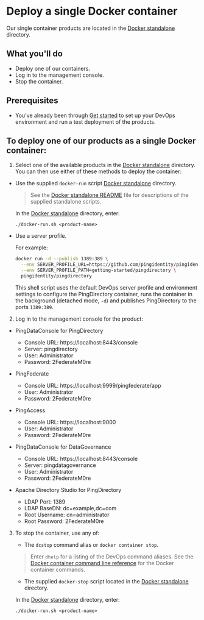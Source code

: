 # Deploy a single Docker container

Our single container products are located in the [Docker standalone](../10-docker-standalone) directory.

## What you'll do

  * Deploy one of our containers.
  * Log in to the management console.
  * Stop the container.

## Prerequisites

  * You've already been through [Get started](evaluate.md) to set up your DevOps environment and run a test deployment of the products.


## To deploy one of our products as a single Docker container:

1. Select one of the available products in the [Docker standalone](../10-docker-standalone) directory. You can then use either of these methods to deploy the container:

  * Use the supplied `docker-run` script [Docker standalone](../10-docker-standalone) directory.

    > See the [Docker standalone README](../10-docker-standalone/README.md) file for descriptions of the supplied standalone scripts.

    In the [Docker standalone](../10-docker-standalone) directory, enter:

      ```text
      ./docker-run.sh <product-name>
      ```

  * Use a server profile.

    For example:

      ```bash
      docker run -d --publish 1389:389 \
        --env SERVER_PROFILE_URL=https://github.com/pingidentity/pingidentity-server-profiles.git \
        --env SERVER_PROFILE_PATH=getting-started/pingdirectory \
        pingidentity/pingdirectory
      ```

    This shell script uses the default DevOps server profile and environment settings to configure the PingDirectory container, runs the container in the background (detached mode, `-d`) and publishes PingDirectory to the ports `1389:389`.

2. Log in to the management console for the product:

  * PingDataConsole for PingDirectory
    - Console URL: https://localhost:8443/console
    - Server: pingdirectory
    - User: Administrator
    - Password: 2FederateM0re

  * PingFederate
    - Console URL: https://localhost:9999/pingfederate/app
    - User: Administrator
    - Password: 2FederateM0re

  * PingAccess
    - Console URL: https://localhost:9000
    - User: Administrator
    - Password: 2FederateM0re

  * PingDataConsole for DataGovernance
    - Console URL: https://localhost:8443/console
    - Server: pingdatagovernance
    - User: Administrator
    - Password: 2FederateM0re

  * Apache Directory Studio for PingDirectory
    - LDAP Port: 1389
    - LDAP BaseDN: dc=example,dc=com
    - Root Username: cn=administrator
    - Root Password: 2FederateM0re

3. To stop the container, use any of:

   * The `dcstop` command alias or `docker container stop`.

    > Enter `dhelp` for a listing of the DevOps command aliases. See the [Docker container command line reference](https://docs.docker.com/engine/reference/commandline/container/) for the Docker container commands.

   * The supplied `docker-stop` script located in the [Docker standalone](../10-docker-standalone) directory.

    In the [Docker standalone](../10-docker-standalone) directory, enter:

     ```text
     ./docker-run.sh <product-name>
     ```

